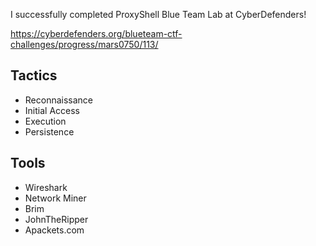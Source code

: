 I successfully completed ProxyShell Blue Team Lab at CyberDefenders!

https://cyberdefenders.org/blueteam-ctf-challenges/progress/mars0750/113/ 

## Tactics

- Reconnaissance
- Initial Access
- Execution
- Persistence

## Tools

- Wireshark
- Network Miner
- Brim
- JohnTheRipper
- Apackets.com
